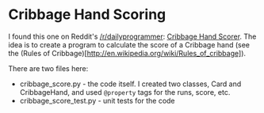 # Cribbage Hand Scoring
I found this one on Reddit's [/r/dailyprogrammer](http://www.reddit.com/r/dailyprogrammer): [Cribbage Hand Scorer](https://www.reddit.com/r/dailyprogrammer/comments/75p1cs/20171011_challenge_335_intermediate_scoring_a/).
The idea is to create a program to calculate the score of a Cribbage hand (see the (Rules of Cribbage)[http://en.wikipedia.org/wiki/Rules_of_cribbage]).

There are two files here:

  * cribbage_score.py - the code itself. I created two classes, Card and CribbageHand, and used `@property` tags for the runs, score, etc.
  * cribbage_score_test.py - unit tests for the code
